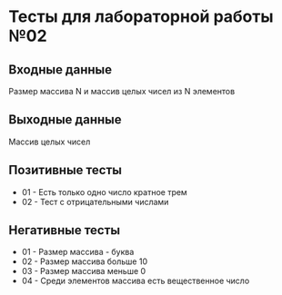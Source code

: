 # Тесты для лабораторной работы №02

## Входные данные
Размер массива N и массив целых чисел из N элементов

## Выходные данные
Массив целых чисел

## Позитивные тесты
- 01 - Есть только одно число кратное трем
- 02 - Тест с отрицательными числами 

## Негативные тесты
- 01 - Размер массива - буква
- 02 - Размер массива больше 10
- 03 - Размер массива меньше 0
- 04 - Среди элементов массива есть вещественное число
